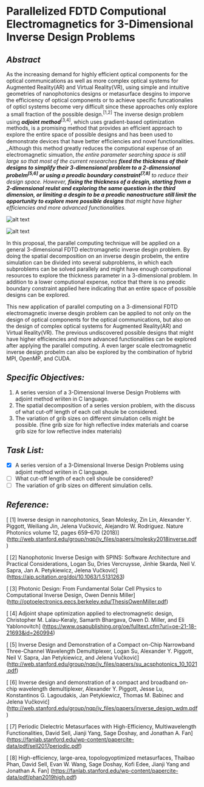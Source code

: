 # Parallelized FDTD Computional Electromagnetics for 3-Dimensional Inverse Design Problems

## _Abstract_

As the increasing demand for highly efficient optical components for the optical communications as well as more complex optical systems for Augmented Reality(AR) and Virtual Reality(VR), using simple and intuitive geometries of nanophotonics designs or metasurface desgins to imporve the efficicency of optical components or to achieve specific funcationalies of opticl systems become very difficult since these approaches only explore a small fraction of the possible design.<sup>[1,2]</sup> The inverse design problem using **_adjoint method_**<sup>[3,4]</sup>, which uses gradient-based optimization methods, is a promising method that provides an efficient approach to explore the entire space of possible designs and has been used to demonstrate devices that have better efﬁciencies and novel functionalities. _Although this method greatly reduces the computional expense of an electromagnetic simuation, _the entire parameter searching space is still large so that most of the current researches **fixed the thickness of their designs to simplify their 3-dimensional problem to a 2-dimensional probelm<sup>[5,6]</sup> or using a preodic boundary constraint<sup>[7,8]</sup>** to reduce their design space._ _However, **fixing the thickness of a desgin, starting from a 2-dimensional reulst and exploring the same question in the third dimension, or limiting a desgin to be a preodic nanostructure still limit the opportunity to explore more possible designs** that might have higher efficiencies and more advanced functionalities._

![alt text](https://support.lumerical.com/hc/article_attachments/360057318913/inverse_design_y_branch_initialshape.png)

![alt text](https://www.lumerical.com/drive/uploads/2020/02/PID_03-600x363.png)

In this proposal, the parallel computing technique will be applied on a general 3-dimensional FDTD electromagnetic inverse desgin problem. By doing the spatial decomposition on an inverse desgin probelm, the entire simulation can be divided into several subproblems, in which each subproblems can be solved parallely and might have enough computional resources to explore the thickness parameter in a 3-dimensional problem. In addition to a lower computional expense, notice that there is no preodic boundary constraint applied here indicating that an entire space of possible designs can be explored. 

This new application of parallel computing on a 3-dimensional FDTD electromagnetic inverse desgin problem can be applied to not only on the design of optical components for the optical communications, but also on the design of complex optical systems for Augmented Reality(AR) and Virtual Reality(VR). The previous undiscovered possible designs that might have higher efficiencies and more advanced functionalities can be explored after applying the parallel computing. A even larger scale electromagnetic inverse design probelm can also be explored by the combination of hybrid MPI, OpenMP, and CUDA.


## _Specific Objectives:_
1. A series version of a 3-Dimensional Inverse Design Problems with adjoint method wriiten in C language.
2. The spatial decomposition of a series version problem, with the discuss of what cut-off length of each cell shoule be considered.
3. The variation of grib sizes on different simulation cells might be possible. (fine grib size for high reflective index materials and coarse grib size for low reflective index materials) 
   
 ## _Task List:_
   - [x] A series version of a 3-Dimensional Inverse Design Problems using adjoint method wriiten in C language.
   - [ ] What cut-off length of each cell shoule be considered?
   - [ ] The variation of grib sizes on different simulation cells.

## _Reference:_
[ [1] Inverse design in nanophotonics, Sean Molesky, Zin Lin, Alexander Y. Piggott, Weiliang Jin, Jelena Vučković, Alejandro W. Rodriguez. Nature Photonics volume 12, pages 659–670 (2018)] (http://web.stanford.edu/group/nqp/jv_files/papers/molesky2018inverse.pdf)

[ [2] Nanophotonic Inverse Design with SPINS: Software Architecture and Practical Considerations, Logan Su, Dries Vercruysse, Jinhie Skarda, Neil V. Sapra, Jan A. Petykiewicz, Jelena Vučković] (https://aip.scitation.org/doi/10.1063/1.5131263)

[ [3] Photonic Design: From Fundamental Solar Cell Physics to Computational Inverse Design, Owen Dennis Miller] (http://optoelectronics.eecs.berkeley.edu/ThesisOwenMiller.pdf)

[ [4] Adjoint shape optimization applied to electromagnetic design, Christopher M. Lalau-Keraly, Samarth Bhargava, Owen D. Miller, and Eli Yablonovitch] (https://www.osapublishing.org/oe/fulltext.cfm?uri=oe-21-18-21693&id=260994)

[ [5] Inverse Design and Demonstration of a Compact on-Chip Narrowband Three-Channel Wavelength Demultiplexer, Logan Su, Alexander Y. Piggott, Neil V. Sapra, Jan Petykiewicz, and Jelena Vučković] (http://web.stanford.edu/group/nqp/jv_files/papers/su_acsphotonics_10_1021.pdf)

[ [6] Inverse design and demonstration of a compact and broadband on-chip wavelength demultiplexer, Alexander Y. Piggott, Jesse Lu, Konstantinos G. Lagoudakis, Jan Petykiewicz, Thomas M. Babinec and Jelena Vučković] (http://web.stanford.edu/group/nqp/jv_files/papers/inverse_design_wdm.pdf)

[ [7] Periodic Dielectric Metasurfaces with High-Efficiency, Multiwavelength Functionalities, David Sell, Jianji Yang, Sage Doshay, and Jonathan A. Fan] (https://fanlab.stanford.edu/wp-content/papercite-data/pdf/sell2017periodic.pdf)

[ [8] High-efficiency, large-area, topologyoptimized metasurfaces, Thaibao Phan, David Sell, Evan W. Wang, Sage Doshay, Kofi Edee, Jianji Yang and Jonathan A. Fan] (https://fanlab.stanford.edu/wp-content/papercite-data/pdf/phan2019high.pdf)


